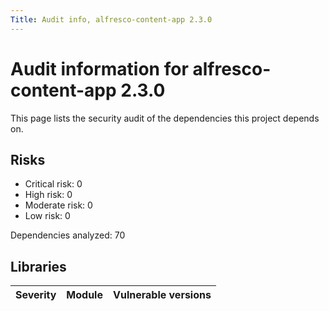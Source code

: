 ```yaml
---
Title: Audit info, alfresco-content-app 2.3.0
---
```


# Audit information for alfresco-content-app 2.3.0

This page lists the security audit of the dependencies this project depends on.

## Risks

- Critical risk: 0
- High risk: 0
- Moderate risk: 0
- Low risk: 0

Dependencies analyzed: 70

## Libraries

| Severity | Module | Vulnerable versions |
| --- | --- | --- |

